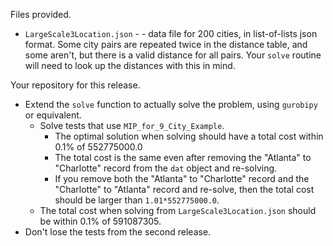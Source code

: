 Files provided.

* `LargeScale3Location.json` - - data file for 200 cities, in list-of-lists json format. Some city pairs are repeated
twice in the distance table, and some aren't, but there is a valid distance for all pairs. Your `solve` routine will 
need to look up the distances with this in mind.

Your repository for this release.

* Extend the `solve` function to actually solve the problem, using `gurobipy` or equivalent.
  * Solve tests that use `MIP_for_9_City_Example`.
    * The optimal solution when solving  should have a total cost within 0.1% of
  552775000.0
    * The total cost is the same even after removing the "Atlanta" to "Charlotte" record from the 
  `dat` object and re-solving.
    * If you remove both the "Atlanta" to "Charlotte" record and the "Charlotte" to "Atlanta" record
  and re-solve, then the total cost should be larger than  `1.01*552775000.0`.
  *  The total cost when solving from `LargeScale3Location.json` should be within 0.1% of 591087305.
* Don't lose the tests from the second release.   